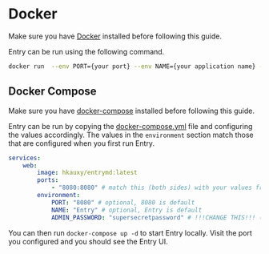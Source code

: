 # Docker

Make sure you have [Docker](https://www.docker.com/) installed before following this guide.

Entry can be run using the following command.

```bash
docker run  --env PORT={your port} --env NAME={your application name} --env ADMIN_PASSWORD={!!!YOUR ADMIN PASSWORD!!!} -p {match PORT}:{match PORT} hkauxy/entrymd
```

## Docker Compose

Make sure you have [docker-compose](https://docs.docker.com/compose/install/) installed before following this guide.

Entry can be run by copying the [docker-compose.yml](https://codeberg.org/hkau/entry/src/branch/master/docs/docker/docker-compose.yml) file and configuring the values accordingly. The values in the `environment` section match those that are configured when you first run Entry.

```yml
services:
    web:
        image: hkauxy/entrymd:latest
        ports:
            - "8080:8080" # match this (both sides) with your values from env.port
        environment:
            PORT: "8080" # optional, 8080 is default
            NAME: "Entry" # optional, Entry is default
            ADMIN_PASSWORD: "supersecretpassword" # !!!CHANGE THIS!!! (required)
```

You can then run `docker-compose up -d` to start Entry locally. Visit the port you configured and you should see the Entry UI.
